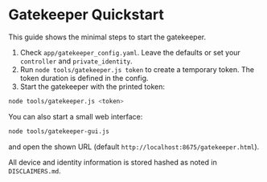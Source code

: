 # Gatekeeper Quickstart

This guide shows the minimal steps to start the gatekeeper.

1. Check `app/gatekeeper_config.yaml`. Leave the defaults or set your `controller` and `private_identity`.
2. Run `node tools/gatekeeper.js token` to create a temporary token. The token duration is defined in the config.
3. Start the gatekeeper with the printed token:

```bash
node tools/gatekeeper.js <token>
```

You can also start a small web interface:

```bash
node tools/gatekeeper-gui.js
```

and open the shown URL (default `http://localhost:8675/gatekeeper.html`).

All device and identity information is stored hashed as noted in `DISCLAIMERS.md`.
